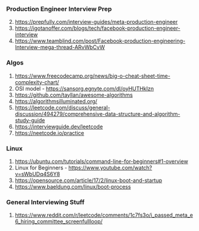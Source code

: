 ### Production Engineer Interview Prep
2. https://prepfully.com/interview-guides/meta-production-engineer
3. https://igotanoffer.com/blogs/tech/facebook-production-engineer-interview
4. https://www.teamblind.com/post/Facebook-production-engineering-Interview-mega-thread-ARvWbCvW

### Algos
1. https://www.freecodecamp.org/news/big-o-cheat-sheet-time-complexity-chart/
2. OSI model - https://sansorg.egnyte.com/dl/oyHUTHkIzn
3. https://github.com/tayllan/awesome-algorithms
4. https://algorithmsilluminated.org/
5. https://leetcode.com/discuss/general-discussion/494279/comprehensive-data-structure-and-algorithm-study-guide
6. https://interviewguide.dev/leetcode
7. https://neetcode.io/practice

### Linux
1. https://ubuntu.com/tutorials/command-line-for-beginners#1-overview
2. Linux for Beginners - https://www.youtube.com/watch?v=sWbUDq4S6Y8
3. https://opensource.com/article/17/2/linux-boot-and-startup
4. https://www.baeldung.com/linux/boot-process

### General Interviewing Stuff
1. https://www.reddit.com/r/leetcode/comments/1c7fs3o/i_passed_meta_e6_hiring_committee_screenfullloop/